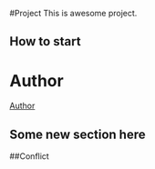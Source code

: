 #Project
This is awesome project.
## How to start
# Author
[Author](author.md)
## Some new section here
##Conflict

